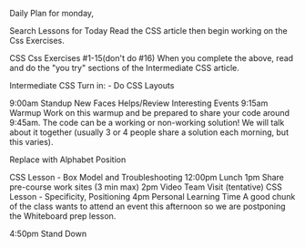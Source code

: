 Daily Plan for monday,

Search Lessons for Today Read the CSS article then begin working on the Css Exercises.

CSS Css Exercises #1-15(don't do #16) When you complete the above, read and do the "you try" sections of the Intermediate CSS article.

Intermediate CSS Turn in: - Do CSS Layouts

9:00am Standup New Faces Helps/Review Interesting Events 9:15am Warmup Work on this warmup and be prepared to share your code around 9:45am. The code can be a working or non-working solution! We will talk about it together (usually 3 or 4 people share a solution each morning, but this varies).

Replace with Alphabet Position

CSS Lesson - Box Model and Troubleshooting 12:00pm Lunch 1pm Share pre-course work sites (3 min max) 2pm Video Team Visit (tentative) CSS Lesson - Specificity, Positioning 4pm Personal Learning Time A good chunk of the class wants to attend an event this afternoon so we are postponing the Whiteboard prep lesson.

4:50pm Stand Down
